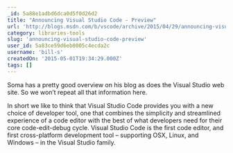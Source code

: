 ```yaml
---
_id: 5a88e1adbd6dca0d5f0d26d2
title: "Announcing Visual Studio Code - Preview"
url: 'http://blogs.msdn.com/b/vscode/archive/2015/04/29/announcing-visual-studio-code-preview.aspx'
category: libraries-tools
slug: 'announcing-visual-studio-code-preview'
user_id: 5a83ce59d6eb0005c4ecda2c
username: 'bill-s'
createdOn: '2015-05-01T19:34:29.000Z'
tags: []
---
```


Soma has a pretty good overview on his blog as does the Visual Studio web site.  So we won’t repeat all that information here.

In short we like to think that Visual Studio Code provides you with a new choice of developer tool, one that combines the simplicity and streamlined experience of a code editor with the best of what developers need for their core code-edit-debug cycle. Visual Studio Code is the first code editor, and first cross-platform development tool – supporting OSX, Linux, and Windows – in the Visual Studio family.  
